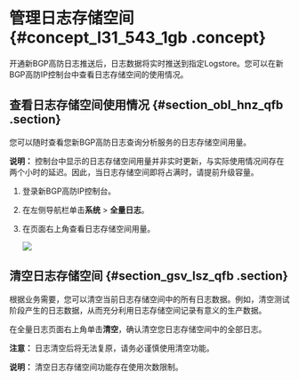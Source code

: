 # 管理日志存储空间 {#concept_l31_543_1gb .concept}

开通新BGP高防日志推送后，日志数据将实时推送到指定Logstore。您可以在新BGP高防IP控制台中查看日志存储空间的使用情况。

## 查看日志存储空间使用情况 {#section_obl_hnz_qfb .section}

您可以随时查看您新BGP高防日志查询分析服务的日志存储空间用量。

**说明：** 控制台中显示的日志存储空间用量并非实时更新，与实际使用情况间存在两个小时的延迟。因此，当日志存储空间即将占满时，请提前升级容量。

1.  登录新BGP高防IP控制台。
2.  在左侧导航栏单击**系统** \> **全量日志**。
3.  在页面右上角查看日志存储空间用量。

    ![](http://static-aliyun-doc.oss-cn-hangzhou.aliyuncs.com/assets/img/77349/156039378433774_zh-CN.png)


## 清空日志存储空间 {#section_gsv_lsz_qfb .section}

根据业务需要，您可以清空当前日志存储空间中的所有日志数据。例如，清空测试阶段产生的日志数据，从而充分利用日志存储空间记录有意义的生产数据。

在全量日志页面右上角单击**清空**，确认清空您日志存储空间中的全部日志。

**注意：** 日志清空后将无法复原，请务必谨慎使用清空功能。

**说明：** 清空日志存储空间功能存在使用次数限制。

